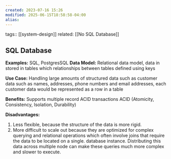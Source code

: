 ```yaml
---
created: 2023-07-16 15:26
modified: 2025-06-15T18:58:58-04:00
alias: 
---
```

tags:: [[system-design]]
related: [[No SQL Database]]

## SQL Database

**Examples:** SQL, PostgresSQL
**Data Model:**
	Relational data model, data in stored in tables which relationships between tables defined using keys

**Use Case:**
	Handling large amounts of structured data such as customer data such as names, addresses, phone numbers and email addresses, each customer data would be represented as a row in a table

**Benefits:**
	Supports multiple record ACID transactions ACID (Atomicity, Consistency, Isolation, Durability)

**Disadvantages:**
1. Less flexible, because the structure of the data is more rigid.
2. More difficult to scale out because they are optimized for complex querying and relational operations which often involve joins that require the data to be located on a single. database instance. Distributing this data across multiple node can make these queries much more complex and slower to execute.
